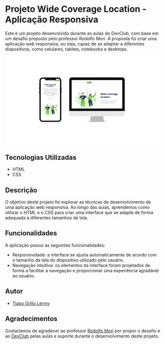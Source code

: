 # Projeto Wide Coverage Location - Aplicação Responsiva

Este é um projeto desenvolvido durante as aulas do DevClub, com base em um desafio proposto pelo professor Rodolfo Mori. A proposta foi criar uma aplicação web responsiva, ou seja, capaz de se adaptar a diferentes dispositivos, como celulares, tablets, notebooks e desktops.
<div align=center">
<img src="./assets/wide-covarage-location.png">
</div>

## Tecnologias Utilizadas

- HTML
- CSS

## Descrição

O objetivo deste projeto foi explorar as técnicas de desenvolvimento de uma aplicação web responsiva. Ao longo das aulas, aprendemos como utilizar o HTML e o CSS para criar uma interface que se adapte de forma adequada a diferentes tamanhos de tela.

## Funcionalidades

A aplicação possui as seguintes funcionalidades:

- Responsividade: a interface se ajusta automaticamente de acordo com o tamanho da tela do dispositivo utilizado pelo usuário.
- Navegação intuitiva: os elementos da interface foram projetados de forma a facilitar a navegação e proporcionar uma experiência agradável ao usuário.

## Autor

- [Tiago Grillo Lermy](https://github.com/TiagoGrilloLermy)

## Agradecimentos

Gostaríamos de agradecer ao professor [Rodolfo Mori](https://github.com/rodolfomori) por propor o desafio e ao <a href="https://rodolfomori.com.br/devclub/">DevClub<a> pelas aulas e suporte durante o desenvolvimento deste projeto.

